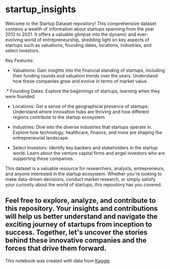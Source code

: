 # startup_insights

Welcome to the Startup Dataset repository! This comprehensive dataset contains a wealth of information about startups spanning from the year 2012 to 2021. It offers a valuable glimpse into the dynamic and ever-evolving world of entrepreneurship, shedding light on key aspects of startups such as valuations, founding dates, locations, industries, and select investors.

Key Features:

* Valuations: Gain insights into the financial standing of startups, including their funding rounds and valuation trends over the years. Understand how these companies grow and evolve in terms of market value.

.* Founding Dates: Explore the beginnings of startups, learning when they were founded. 

* Locations: Get a sense of the geographical presence of startups. Understand where innovation hubs are thriving and how different regions contribute to the startup ecosystem.

* Industries: Dive into the diverse industries that startups operate in. Explore how technology, healthcare, finance, and more are shaping the entrepreneurial landscape.

* Select Investors: Identify key backers and stakeholders in the startup world. Learn about the venture capital firms and angel investors who are supporting these companies.

This dataset is a valuable resource for researchers, analysts, entrepreneurs, and anyone interested in the startup ecosystem. Whether you're looking to make data-driven decisions, conduct market research, or simply satisfy your curiosity about the world of startups, this repository has you covered.

Feel free to explore, analyze, and contribute to this repository. Your insights and contributions will help us better understand and navigate the exciting journey of startups from inception to success. Together, let's uncover the stories behind these innovative companies and the forces that drive them forward.
--------------------------
This notebook was created with data from [Kaggle](https://www.kaggle.com/datasets/utkarshx27/2021-startups). 

